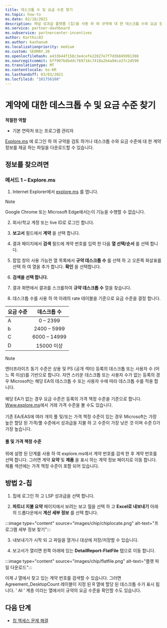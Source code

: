 ```yaml
---
title: 데스크톱 수 및 요금 수준 찾기
ms.topic: how-to
ms.date: 02/18/2021
description: 채널 성과급 플랫폼 (칩)을 사용 하 여 규약에 대 한 데스크톱 수와 요금 정보를 찾는 방법에 대해 알아봅니다.
ms.service: partner-dashboard
ms.subservice: partnercenter-incentives
author: Karthic83
ms.author: kashanum
ms.localizationpriority: medium
ms.custom: SEOMAY.20
ms.openlocfilehash: e433b44f158c3e4cefe22027e7f7d3b845991308
ms.sourcegitcommit: bff907bdbddc769716c7418a2b4a94ca37c2d590
ms.translationtype: MT
ms.contentlocale: ko-KR
ms.lasthandoff: 03/03/2021
ms.locfileid: "101756108"
---
```

# <a name="locate-the-desktop-count-and-fee-level-for-an-agreement"></a>계약에 대한 데스크톱 수 및 요금 수준 찾기

**적절한 역할**

- 기본 연락처 또는 프로그램 관리자

[Explore.ms](https://www.explore.ms/) 에 로그인 하 여 규약을 검토 하거나 데스크톱 수와 요금 수준에 대 한 계약 정보를 제공 하는 파일을 다운로드할 수 있습니다.

## <a name="to-locate-the-information"></a>정보를 찾으려면

### <a name="method-1--explorems"></a>메서드 1 – Explore.ms

1. Internet Explorer에서 [explore.ms](https://www.explore.ms/) 를 엽니다. 

>[!Note]
>Google Chrome 또는 Microsoft Edge에서는이 기능을 수행할 수 없습니다.

2. 회사/학교 계정 또는 live ID로 로그인 합니다.  

3. **보고서** 필드에서 **계약** 을 선택 합니다.

4. 결과 페이지에서 **검색** 필드에 계약 번호를 입력 한 다음 **열 선택/순서** 를 선택 합니다.

5. 팝업 창의 사용 가능한 열 목록에서 **규약 데스크톱 수** 를 선택 하 고 오른쪽 화살표를 선택 하 여 열을 추가 합니다. **확인** 을 선택합니다.

6. **검색을 선택 합니다.**

7. 결과 화면에서 결과를 스크롤하여 **규약 데스크톱 수** 열을 찾습니다. 

8. 데스크톱 수를 사용 하 여 아래의 rate 테이블을 기준으로 요금 수준을 결정 합니다.  

| 요금 수준 | 데스크톱 수 |
| ------ | :-----------: |
|  A | 0 – 2399    |
|  b | 2400 – 5999    |
|  C | 6000 – 14999    |
|  D | 15000 이상   |

>[!NOTE]
>엔터프라이즈 동기 수준은 상용 및 PS (공개 섹터) 등록의 데스크톱 또는 사용자 수 (어느 쪽 이상)를 기반으로 합니다. 자연 스러운 데스크톱 또는 사용자 수가 없는 등록의 경우 Microsoft는 해당 EA의 데스크톱 수 또는 사용자 수에 따라 데스크톱 수를 적용 합니다. <br><br>해당 EA가 없는 경우 요금 수준은 등록의 가격 책정 수준을 기준으로 합니다. [Www.explore.ms](https://www.explore.ms/)에서 거래 가격 수준을 볼 수도 있습니다. <br><br>기존 EA/EAS에 여러 개의 풀 및/또는 가격 책정 수준이 있는 경우 Microsoft는 가장 높은 할당 된 가격/풀 수준에서 성과급을 지불 하 고 수준이 가장 낮은 것 이며 수준 D가 가장 높습니다.

#### <a name="pool-and-pricing-levels"></a>풀 및 가격 책정 수준

위에 설명 된 단계를 사용 하 여 explore.ms에서 계약 번호를 검색 한 후 계약 번호를 선택 합니다. 그러면 계약 **요약** 및 **제품** 을 표시 하는 계약 정보 페이지로 이동 합니다. 제품 섹션에는 가격 책정 수준이 포함 되어 있습니다.

## <a name="method-2---chip"></a>방법 2-칩

1. 칩에 로그인 하 고 LSP 성과급을 선택 합니다.

2. **파트너 지불 요약** 페이지에서 보려는 보고 월을 선택 하 고 **Excel로 내보내기** 아래의 드롭다운에서 **계산 세부 정보** 를 선택 합니다.

:::image type="content" source="images/chip/chiplocate.png" alt-text="프로그램 세부 정보 찾기":::

3. 내보내기가 시작 되 고 파일을 열거나 대상에 저장/저장할 수 있습니다.

4. 보고서가 열리면 왼쪽 아래에 있는 **DetailReport-FlatFile** 탭으로 이동 합니다.

:::image type="content" source="images/chip/flatfile.png" alt-text="플랫 파일 다운로드":::

이제 J 열에서 찾고 있는 계약 번호를 검색할 수 있습니다. 그러면 Agreement_DesktopCount 레이블이 지정 된 R 열에 할당 된 데스크톱 수가 표시 됩니다. ' AI ' 계층 이라는 열에서이 규약의 요금 수준을 확인할 수도 있습니다.

## <a name="next-steps"></a>다음 단계

- [칩 액세스 문제 해결](chip-access-trouble.md)
